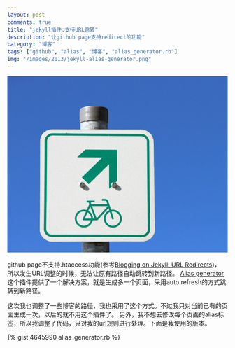 ```yaml
---
layout: post
comments: true
title: "jekyll插件:支持URL跳转"
description: "让github page支持redirect的功能"
category: "博客"
tags: ["github", "alias", "博客", "alias_generator.rb"]
img: "/images/2013/jekyll-alias-generator.png"
---
```


![jekyll插件:支持URL跳转][3]

github page不支持.htaccess功能(参考[Blogging on Jekyll: URL Redirects][1])，
所以发生URL调整的时候，无法让原有路径自动跳转到新路径。
[Alias generator][2]这个插件提供了一个解决方案，就是生成多一个页面，采用auto refresh的方式跳转到新路径。

这次我也调整了一些博客的路径，我也采用了这个方式。不过我只对当前已有的页面生成一次，以后的就不用这个插件了。
另外，我不想去修改每个页面的alias标签，所以我调整了代码，只对我的url规则进行处理。下面是我使用的版本。

{% gist 4645990 alias_generator.rb %}

 [1]: http://rawsyntax.com/blog/blogging-on-jekyll-url-redirects/
 [2]: http://github.com/tsmango/jekyll_alias_generator
 [3]: /assets/images/2013/jekyll-alias-generator.png
